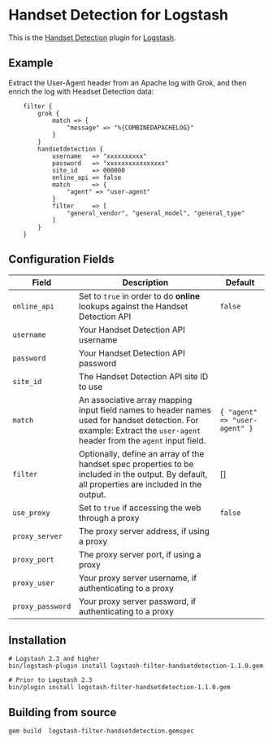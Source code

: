 # Handset Detection for Logstash

This is the [Handset Detection](http://www.handsetdetection.com/) plugin for [Logstash](https://github.com/elastic/logstash).

## Example

Extract the User-Agent header from an Apache log with Grok, and then enrich the log with Headset Detection data:

```
    filter { 
        grok { 
            match => {  
                "message" => "%{COMBINEDAPACHELOG}" 
            } 
        } 
        handsetdetection {
            username   => "xxxxxxxxxx" 
            password   => "xxxxxxxxxxxxxxxx"
            site_id    => 000000
            online_api => false
            match      => { 
                "agent" => "user-agent" 
            }
            filter     => [
                "general_vendor", "general_model", "general_type"
            ]
        } 
    }
```

## Configuration Fields

| Field | Description | Default |
| --- | --- | --- |
| `online_api` | Set to `true` in order to do **online** lookups against the Handset Detection API  | `false` |
| `username` | Your Handset Detection API username | |
| `password` | Your Handset Detection API password | |
| `site_id` | The Handset Detection API site ID to use | |
| `match` | An associative array mapping input field names to header names used for handset detection. For example: Extract the `user-agent` header from the `agent` input field. | `{ "agent" => "user-agent" }` |
| `filter` | Optionally, define an array of the handset spec properties to be included in the output. By default, all properties are included in the output. | [] |
| `use_proxy` | Set to `true` if accessing the web through a proxy | `false` |
| `proxy_server` | The proxy server address, if using a proxy ||
| `proxy_port` | The proxy server port, if using a proxy ||
| `proxy_user` | Your proxy server username, if authenticating to a proxy ||
| `proxy_password` | Your proxy server password, if authenticating to a proxy ||

## Installation

```
# Logstash 2.3 and higher
bin/logstash-plugin install logstash-filter-handsetdetection-1.1.0.gem 

# Prior to Logstash 2.3
bin/plugin install logstash-filter-handsetdetection-1.1.0.gem
```

## Building from source

```
gem build  logstash-filter-handsetdetection.gemspec
```
